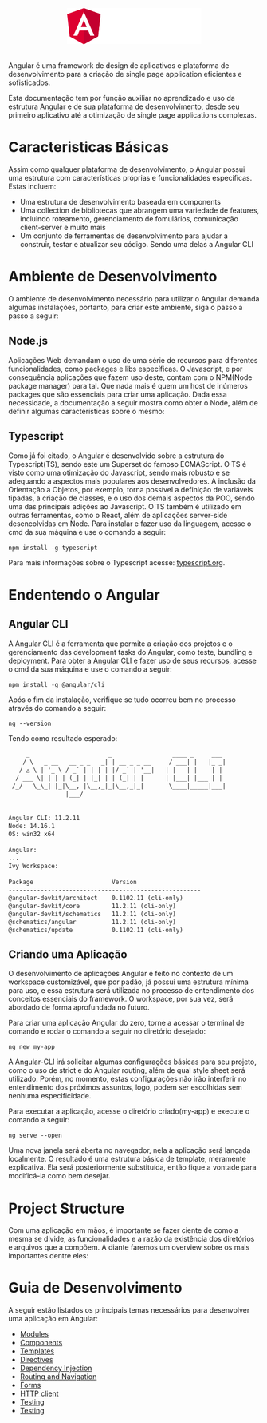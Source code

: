 <div align="center">
 <img src="./assets/logo-nav@2x.png">
</div>

<br>

Angular é uma framework de design de aplicativos e plataforma de desenvolvimento para a criação de single page application eficientes e sofisticados.

Esta documentação tem por função auxiliar no aprendizado e uso da estrutura Angular e de sua plataforma de desenvolvimento, desde seu primeiro aplicativo até a otimização de single page applications complexas.

<h1>Caracteristicas Básicas</h1>

Assim como qualquer plataforma de desenvolvimento, o Angular possui uma estrutura com características próprias e funcionalidades específicas. Estas incluem:

- Uma estrutura de desenvolvimento baseada em components
- Uma collection de bibliotecas que abrangem uma variedade de features, incluindo roteamento, gerenciamento de fomulários, comunicação client-server e muito mais
- Um conjunto de ferramentas de desenvolvimento para ajudar a construir, testar e atualizar seu código. Sendo uma delas a Angular CLI

<h1>Ambiente de Desenvolvimento</h1>

O ambiente de desenvolvimento necessário para utilizar o Angular demanda algumas instalações, portanto, para criar este ambiente, siga o passo a passo a seguir:

<h2>Node.js</h2>

Aplicações Web demandam o uso de uma série de recursos para diferentes funcionalidades, como packages e libs específicas. O Javascript, e por consequência aplicações que fazem uso deste, contam com o NPM(Node package manager) para tal. Que nada mais é quem um host de inúmeros packages que são essenciais para criar uma aplicação. Dada essa necessidade, a documentação a seguir mostra como obter o Node, além de definir algumas características sobre o mesmo:

<h2>Typescript</h2>

Como já foi citado, o Angular é desenvolvido sobre a estrutura do Typescript(TS), sendo este um Superset do famoso ECMAScript. O TS é visto como uma otimização do Javascript, sendo mais robusto e se adequando a aspectos mais populares aos desenvolvedores. A inclusão da Orientação a Objetos, por exemplo, torna possível a definição de variáveis tipadas, a criação de classes, e o uso dos demais aspectos da POO, sendo uma das principais adições ao Javascript. O TS também é utilizado em outras ferramentas, como o React, além de aplicações server-side desencolvidas em Node. Para instalar e fazer uso da linguagem, acesse o cmd da sua máquina e use o comando a seguir:

    npm install -g typescript

Para mais informações sobre o Typescript acesse: [typescript.org](https://www.typescriptlang.org/).

<h1>Endentendo o Angular</h1>

<h2>Angular CLI</h2>

A Angular CLI é a ferramenta que permite a criação dos projetos e o gerenciamento das development tasks do Angular, como teste, bundling e deployment. Para obter a Angular CLI e fazer uso de seus recursos, acesse o cmd da sua máquina e use o comando a seguir:

    npm install -g @angular/cli

Após o fim da instalação, verifique se tudo ocorreu bem no processo através do comando a seguir:

    ng --version

Tendo como resultado esperado:

         _                      _                 ____ _     ___
        / \   _ __   __ _ _   _| | __ _ _ __     / ___| |   |_ _|
       / △ \ | '_ \ / _` | | | | |/ _` | '__|   | |   | |    | |
      / ___ \| | | | (_| | |_| | | (_| | |      | |___| |___ | |
     /_/   \_\_| |_|\__, |\__,_|_|\__,_|_|       \____|_____|___|
                    |___/


    Angular CLI: 11.2.11
    Node: 14.16.1
    OS: win32 x64

    Angular:
    ...
    Ivy Workspace:

    Package                      Version
    ------------------------------------------------------
    @angular-devkit/architect    0.1102.11 (cli-only)
    @angular-devkit/core         11.2.11 (cli-only)
    @angular-devkit/schematics   11.2.11 (cli-only)
    @schematics/angular          11.2.11 (cli-only)
    @schematics/update           0.1102.11 (cli-only)

<h2>Criando uma Aplicação</h2>

O desenvolvimento de aplicações Angular é feito no contexto de um workspace customizável, que por padão, já possui uma estrutura mínima para uso, e essa estrutura será utilizada no processo de entendimento dos conceitos essenciais do framework. O workspace, por sua vez, será abordado de forma aprofundada no futuro.

Para criar uma aplicação Angular do zero, torne a acessar o terminal de comando e rodar o comando a seguir no diretório desejado:

    ng new my-app

A Angular-CLI irá solicitar algumas configurações básicas para seu projeto, como o uso de strict e do Angular routing, além de qual style sheet será utilizado. Porém, no momento, estas configurações não irão interferir no entendimento dos próximos assuntos, logo, podem ser escolhidas sem nenhuma especificidade.

Para executar a aplicação, acesse o diretório criado(my-app) e execute o comando a seguir:

    ng serve --open

Uma nova janela será aberta no navegador, nela a aplicação será lançada localmente. O resultado é uma estrutura básica de template, meramente explicativa. Ela será posteriormente substituída, então fique a vontade para modificá-la como bem desejar.

<h1>Project Structure</h1>

Com uma aplicação em mãos, é importante se fazer ciente de como a mesma se divide, as funcionalidades e a razão da existência dos diretórios e arquivos que a compõem. A diante faremos um overview sobre os mais importantes dentre eles:

<!-- <h2>node_modules</h2>

A <b><i>node_modules</i></b> é uma folder comum a aplicações que fazem uso do Javascript, sendo basicamente um repositório de funcionalidades úteis aos desenvolvedores. Ela conta com uma série de pacotes e bibliotecas com inúmeros packages que são gerenciados pelo NPM, manager sobre o qual falaremos mais a frente.

<h2>src</h2>

A <b><i>src</i></b> é a main folder da aplicação. É nela que são estruturados todos os componets e módulos, além da estrutura de routing, style sheet e é onde está o index.html do projeto. Ela se divide nas pastas e arquivos a seguir:

<h2>app</h2>

A app folder carrega consigo o que seria o main component ou o main module do projeto. Nela temos acesso a file de routing da aplicação e ao controle de modules, além dos arquivos que compõem qualquer módulo em geral:

<h3>app-routing.module.ts</h3>

Este arquivo só estará presente na sua versão caso você tenha definido a instação do Angular routing ao criar o projeto. É nele que definimos as rotas e seus respectivos components.

<h3>app.component.css</h3>

É o arquivo onde definimos o style sheet de um módulo em específico. Com isso é possível ter uma estrutura desacoplada e components separados.

<h3>app.component.html</h3>

Consiste no template único que cada component possui, e mantém a mesma lógica de estrutura desacoplada citada acima.

<h3>app.component.spec.ts</h3>

É o arquivo de teste unitário que cada component precisa ter para ser incluído na estrutura do Karma.conf.js.

<h3>app.component.ts</h3>

O app.component.ts age como um controller, sendo nele declarada a classe @Component, os métodos e propriedades que definem o comportamento de um component.

<h3>app.module.ts</h3>

Arquivos de gerenciamento dos modules que correspondem as partes do projeto. Todos os modulos e importações da aplicação são declarados no app.module.ts.

<h3>assets</h3>

É o diretório que permite manipular arquivos extras que serão usados na aplicação, como imagens, fontes e entre outros.

<h3>environments</h3>

A pasta de environments, ou ambientes, basicamente identifica em que ambiente a aplicação está em run, se em produção(environments.prod.ts) ou desenvolvimento(environments.ts). A única diferença entre esses arquivos é a atribuição que é dada a variável <b>production</b>, que é logicamente true para produção e false para desenvolvimento.

<h3>index.html</h3>

Arquivo de marcação root definido na angular.json file, onde toda a aplicação começa a ser renderizada.

<h3>main.ts</h3>

Arquivo principal da Solution, definido na angular.json file.

<h3>polyfills.ts</h3>

Arquivo que age como um tradutor, com o qual é possível utilizar recursos do ES6, por exemplo, em navegores que só compilam o ES5, além de várias outras funcionalidades.

<h3>styles.css</h3>

Arquivo de style sheet global da aplicação.

<h3>test.ts</h3>

O test.ts é exigido no karma.conf.js e carrega recursivamente todos os arquivos .spec do framework.

<h3>.browserslistrc</h3>

O arquivo <b>.browserslistrc</b> é utilizado pelo build system para ajustar tanto CSS quanto Javascript aos navegadores listados. Esses navegadores são:

    last 1 Chrome version
    last 1 Firefox version
    last 2 Edge major versions
    last 2 Safari major versions
    last 2 iOS major versions
    Firefox ESR

O browserslistrc também permite verificar quais versões dos navegadores são contempladas pela Angular CLI. Para isso, use o comando a seguir:

    npx browserslist

O resultado deve ser próximo ao seguinte:

    npx: installed 6 in 3.665s
    and_chr 92
    and_ff 90
    and_qq 10.4
    and_uc 12.12
    android 92
    baidu 7.12
    chrome 92
    chrome 91
    chrome 90
    edge 92
    edge 91
    firefox 91
    firefox 90
    firefox 89
    firefox 78
    ie 11
    ios_saf 14.5-14.7
    ios_saf 14.0-14.4
    kaios 2.5
    op_mini all
    op_mob 64
    opera 78
    opera 77
    safari 14.1
    safari 14
    safari 13.1
    samsung 14.0
    samsung 13.0

<h3>.editorconfig</h3>

A <b>.editorconfig</b> é um gerenciador de configurações de texto, que ajuda a manter padrões de escrita e identação consistentes para multiplos desenvolvedores trabalhando no mesmo projeto em IDEs distintas.

<h3>.gitignore</h3>

O <b>.gitignore</b> é utilizado no processo de gerenciamento de versão de um projeto. Cada identificador listado neste arquivo define que seu correspondente no diretório será ignorado caso um commit seja feito.

<h3>angular.json</h3>

O <b>angular.json</b> configura o workspace padrão citado anteriormente. É basicamente um json que relaciona e identifica cada arquivo da estrutura, onde são citadas a versão do projeto e entre outras informações.

<h3>karma.config.js</h3>

O <b>karma.config.js</b> é uma biblioteca utilizada para a criação de testes unitários desenvolvida pela própria equipe do Angular. Ela trata todos os arquivos spec nos vários components.

<h3>package-lock.json</h3>

O <b>package-lock.json</b> descreve as dependências usadas no projeto, dando informações como a versão instalada, links de verificação da integridade dessas dependências, dentre outras coisas.

<h3>package.json</h3>

O <b>package.json</b> é um arquivo de configuração utilizado para estipular e configurar as dependências do projeto, além de listar estruturas importantes como os scripts que podem ser executados dentro da aplicação e dividir dependencies de devDependencies.

<h3>tsconfig.app.json... </h3>

Tanto o <b>tsconfig.app.json</b> quanto os arquivos subsequentes são arquivos que configuram o Typescript e diferentes escalas dentro do porjeto. -->

<h1>Guia de Desenvolvimento</h1>

A seguir estão listados os principais temas necessários para desenvolver uma aplicação em Angular:

- [Modules](https://github.com/victorsann/Angular/blob/master/content/modules.md)
- [Components](https://github.com/victorsann/Angular/blob/master/content/components.md)
- [Templates](https://github.com/victorsann/Angular/blob/master/content/templates.md)
- [Directives](https://github.com/victorsann/Angular/blob/master/content/directives.md)
- [Dependency Injection](https://github.com/victorsann/Angular/blob/master/content/dependency_injection.md)
- [Routing and Navigation]()
- [Forms]()
- [HTTP client]()
- [Testing]()
- [Testing]()
